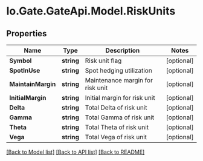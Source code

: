 
# Io.Gate.GateApi.Model.RiskUnits

## Properties

Name | Type | Description | Notes
------------ | ------------- | ------------- | -------------
**Symbol** | **string** | Risk unit flag | [optional] 
**SpotInUse** | **string** | Spot hedging utilization | [optional] 
**MaintainMargin** | **string** | Maintenance margin for risk unit | [optional] 
**InitialMargin** | **string** | Initial margin for risk unit | [optional] 
**Delta** | **string** | Total Delta of risk unit | [optional] 
**Gamma** | **string** | Total Gamma of risk unit | [optional] 
**Theta** | **string** | Total Theta of risk unit | [optional] 
**Vega** | **string** | Total Vega of risk unit | [optional] 

[[Back to Model list]](../README.md#documentation-for-models)
[[Back to API list]](../README.md#documentation-for-api-endpoints)
[[Back to README]](../README.md)
